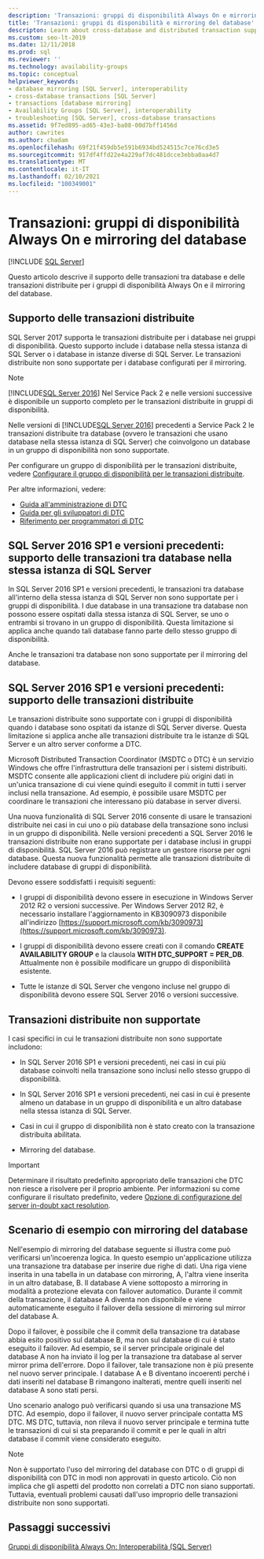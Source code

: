```yaml
---
description: 'Transazioni: gruppi di disponibilità Always On e mirroring del database'
title: 'Transazioni: gruppi di disponibilità e mirroring del database'
descripton: Learn about cross-database and distributed transaction support for SQL Server Always On availability groups and database mirroring.
ms.custom: seo-lt-2019
ms.date: 12/11/2018
ms.prod: sql
ms.reviewer: ''
ms.technology: availability-groups
ms.topic: conceptual
helpviewer_keywords:
- database mirroring [SQL Server], interoperability
- cross-database transactions [SQL Server]
- transactions [database mirroring]
- Availability Groups [SQL Server], interoperability
- troubleshooting [SQL Server], cross-database transactions
ms.assetid: 9f7ed895-ad65-43e3-ba08-00d7bff1456d
author: cawrites
ms.author: chadam
ms.openlocfilehash: 69f21f459db5e591b6934bd524515c7ce76cd3e5
ms.sourcegitcommit: 917df4ffd22e4a229af7dc481dcce3ebba0aa4d7
ms.translationtype: MT
ms.contentlocale: it-IT
ms.lasthandoff: 02/10/2021
ms.locfileid: "100349001"
---
```

# <a name="transactions---availability-groups-and-database-mirroring"></a>Transazioni: gruppi di disponibilità Always On e mirroring del database
[!INCLUDE [SQL Server](../../../includes/applies-to-version/sqlserver.md)]

Questo articolo descrive il supporto delle transazioni tra database e delle transazioni distribuite per i gruppi di disponibilità Always On e il mirroring del database.  

## <a name="support-for-distributed-transactions"></a>Supporto delle transazioni distribuite

SQL Server 2017 supporta le transazioni distribuite per i database nei gruppi di disponibilità. Questo supporto include i database nella stessa istanza di SQL Server o i database in istanze diverse di SQL Server. Le transazioni distribuite non sono supportate per i database configurati per il mirroring.

> [!NOTE]
> [!INCLUDE[SQL Server 2016](../../../includes/sssql16-md.md)] Nel Service Pack 2 e nelle versioni successive è disponibile un supporto completo per le transazioni distribuite in gruppi di disponibilità. 
> 
> Nelle versioni di [!INCLUDE[SQL Server 2016](../../../includes/sssql16-md.md)] precedenti a Service Pack 2 le transazioni distribuite tra database (ovvero le transazioni che usano database nella stessa istanza di SQL Server) che coinvolgono un database in un gruppo di disponibilità non sono supportate.

Per configurare un gruppo di disponibilità per le transazioni distribuite, vedere [Configurare il gruppo di disponibilità per le transazioni distribuite](configure-availability-group-for-distributed-transactions.md).

Per altre informazioni, vedere:

- [Guida all'amministrazione di DTC](/previous-versions/windows/desktop/ms681291(v=vs.85))
- [Guida per gli sviluppatori di DTC](/previous-versions/windows/desktop/ms679938(v=vs.85))
- [Riferimento per programmatori di DTC](/previous-versions/windows/desktop/ms686108(v=vs.85))

## <a name="sql-server-2016-sp1-and-before-support-for-cross-database-transactions-within-the-same-sql-server-instance"></a>SQL Server 2016 SP1 e versioni precedenti: supporto delle transazioni tra database nella stessa istanza di SQL Server  

In SQL Server 2016 SP1 e versioni precedenti, le transazioni tra database all'interno della stessa istanza di SQL Server non sono supportate per i gruppi di disponibilità. I due database in una transazione tra database non possono essere ospitati dalla stessa istanza di SQL Server, se uno o entrambi si trovano in un gruppo di disponibilità. Questa limitazione si applica anche quando tali database fanno parte dello stesso gruppo di disponibilità.  
  
Anche le transazioni tra database non sono supportate per il mirroring del database.  
  
##  <a name="sql-server-2016-sp1-and-before-support-for-distributed-transactions"></a><a name="dtcsupport"></a> SQL Server 2016 SP1 e versioni precedenti: supporto delle transazioni distribuite  
Le transazioni distribuite sono supportate con i gruppi di disponibilità quando i database sono ospitati da istanze di SQL Server diverse. Questa limitazione si applica anche alle transazioni distribuite tra le istanze di SQL Server e un altro server conforme a DTC.  
 
Microsoft Distributed Transaction Coordinator (MSDTC o DTC) è un servizio Windows che offre l'infrastruttura delle transazioni per i sistemi distribuiti. MSDTC consente alle applicazioni client di includere più origini dati in un'unica transazione di cui viene quindi eseguito il commit in tutti i server inclusi nella transazione. Ad esempio, è possibile usare MSDTC per coordinare le transazioni che interessano più database in server diversi.

Una nuova funzionalità di SQL Server 2016 consente di usare le transazioni distribuite nei casi in cui uno o più database della transazione sono inclusi in un gruppo di disponibilità. Nelle versioni precedenti a SQL Server 2016 le transazioni distribuite non erano supportate per i database inclusi in gruppi di disponibilità. SQL Server 2016 può registrare un gestore risorse per ogni database. Questa nuova funzionalità permette alle transazioni distribuite di includere database di gruppi di disponibilità.
  
 Devono essere soddisfatti i requisiti seguenti:  
  
-   I gruppi di disponibilità devono essere in esecuzione in Windows Server 2012 R2 o versioni successive. Per Windows Server 2012 R2, è necessario installare l'aggiornamento in KB3090973 disponibile all'indirizzo [https://support.microsoft.com/kb/3090973](https://support.microsoft.com/kb/3090973).  
  
-   I gruppi di disponibilità devono essere creati con il comando **CREATE AVAILABILITY GROUP** e la clausola **WITH DTC\_SUPPORT = PER_DB**. Attualmente non è possibile modificare un gruppo di disponibilità esistente.  

- Tutte le istanze di SQL Server che vengono incluse nel gruppo di disponibilità devono essere SQL Server 2016 o versioni successive.
 
 ## <a name="non-support-for-distributed-transactions"></a>Transazioni distribuite non supportate
 I casi specifici in cui le transazioni distribuite non sono supportate includono:
 
 - In SQL Server 2016 SP1 e versioni precedenti, nei casi in cui più database coinvolti nella transazione sono inclusi nello stesso gruppo di disponibilità.
 
 - In SQL Server 2016 SP1 e versioni precedenti, nei casi in cui è presente almeno un database in un gruppo di disponibilità e un altro database nella stessa istanza di SQL Server. 
 
 - Casi in cui il gruppo di disponibilità non è stato creato con la transazione distribuita abilitata.
 
 - Mirroring del database.
 
 > [!IMPORTANT]
 > Determinare il risultato predefinito appropriato delle transazioni che DTC non riesce a risolvere per il proprio ambiente.  Per informazioni su come configurare il risultato predefinito, vedere [Opzione di configurazione del server in-doubt xact resolution](../../../database-engine/configure-windows/in-doubt-xact-resolution-server-configuration-option.md).
  
## <a name="example-scenario-with-database-mirroring"></a>Scenario di esempio con mirroring del database  
 Nell'esempio di mirroring del database seguente si illustra come può verificarsi un'incoerenza logica. In questo esempio un'applicazione utilizza una transazione tra database per inserire due righe di dati. Una riga viene inserita in una tabella in un database con mirroring, A, l'altra viene inserita in un altro database, B. Il database A viene sottoposto a mirroring in modalità a protezione elevata con failover automatico. Durante il commit della transazione, il database A diventa non disponibile e viene automaticamente eseguito il failover della sessione di mirroring sul mirror del database A.  
  
 Dopo il failover, è possibile che il commit della transazione tra database abbia esito positivo sul database B, ma non sul database di cui è stato eseguito il failover. Ad esempio, se il server principale originale del database A non ha inviato il log per la transazione tra database al server mirror prima dell'errore. Dopo il failover, tale transazione non è più presente nel nuovo server principale. I database A e B diventano incoerenti perché i dati inseriti nel database B rimangono inalterati, mentre quelli inseriti nel database A sono stati persi.  
  
 Uno scenario analogo può verificarsi quando si usa una transazione MS DTC. Ad esempio, dopo il failover, il nuovo server principale contatta MS DTC. MS DTC, tuttavia, non rileva il nuovo server principale e termina tutte le transazioni di cui si sta preparando il commit e per le quali in altri database il commit viene considerato eseguito.  
  
> [!NOTE]  
>  Non è supportato l'uso del mirroring del database con DTC o di gruppi di disponibilità con DTC in modi non approvati in questo articolo.  Ciò non implica che gli aspetti del prodotto non correlati a DTC non siano supportati. Tuttavia, eventuali problemi causati dall'uso improprio delle transazioni distribuite non sono supportati.  
  
## <a name="next-steps"></a>Passaggi successivi  
 [Gruppi di disponibilità Always On: Interoperabilità &#40;SQL Server&#41;](../../../database-engine/availability-groups/windows/always-on-availability-groups-interoperability-sql-server.md)  
  
